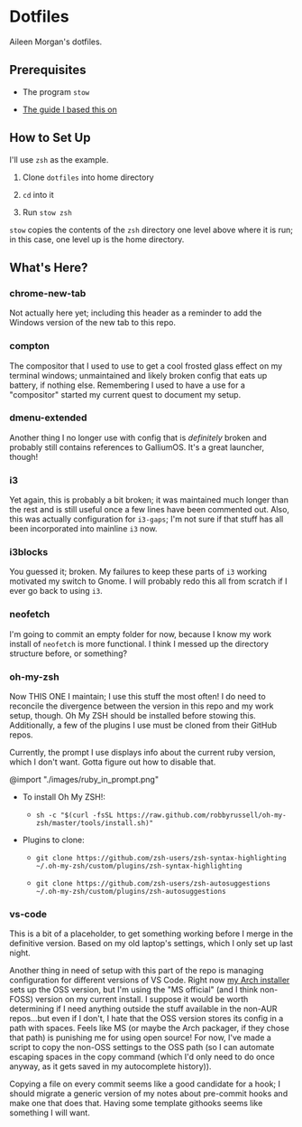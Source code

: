 # Dotfiles

Aileen Morgan's dotfiles.

## Prerequisites

- The program `stow`

- [The guide I based this on](https://alexpearce.me/2016/02/managing-dotfiles-with-stow/)

## How to Set Up

I'll use `zsh` as the example.

1. Clone `dotfiles` into home directory

2. `cd` into it

3. Run `stow zsh`

`stow` copies the contents of the `zsh` directory one level above where it is run; in this case, one level up is the home directory.

## What's Here?

### chrome-new-tab

Not actually here yet; including this header as a reminder to add the Windows version of the new tab to this repo.

### compton

The compositor that I used to use to get a cool frosted glass effect on my terminal windows; unmaintained and likely broken config that eats up battery, if nothing else. Remembering I used to have a use for a "compositor" started my current quest to document my setup.

### dmenu-extended

Another thing I no longer use with config that is *definitely* broken and probably still contains references to GalliumOS. It's a great launcher, though!

### i3

Yet again, this is probably a bit broken; it was maintained much longer than the rest and is still useful once a few lines have been commented out. Also, this was actually configuration for `i3-gaps`; I'm not sure if that stuff has all been incorporated into mainline `i3` now.

### i3blocks

You guessed it; broken. My failures to keep these parts of `i3` working motivated my switch to Gnome. I will probably redo this all from scratch if I ever go back to using `i3`.

### neofetch

I'm going to commit an empty folder for now, because I know my work install of `neofetch` is more functional. I think I messed up the directory structure before, or something?

### oh-my-zsh

Now THIS ONE I maintain; I use this stuff the most often! I do need to reconcile the divergence between the version in this repo and my work setup, though. Oh My ZSH should be installed before stowing this. Additionally, a few of the plugins I use must be cloned from their GitHub repos.

Currently, the prompt I use displays info about the current ruby version, which I don't want. Gotta figure out how to disable that.

@import "./images/ruby_in_prompt.png"

- To install Oh My ZSH!:

  - `sh -c "$(curl -fsSL https://raw.github.com/robbyrussell/oh-my-zsh/master/tools/install.sh)"`

- Plugins to clone:

  - `git clone https://github.com/zsh-users/zsh-syntax-highlighting ~/.oh-my-zsh/custom/plugins/zsh-syntax-highlighting`

  - `git clone https://github.com/zsh-users/zsh-autosuggestions ~/.oh-my-zsh/custom/plugins/zsh-autosuggestions`

### vs-code

This is a bit of a placeholder, to get something working before I merge in the definitive version. Based on my old laptop's settings, which I only set up last night.

Another thing in need of setup with this part of the repo is managing configuration for different versions of VS Code. Right now [my Arch installer](https://github.com/amorgan101010/arch-setup) sets up the OSS version, but I'm using the "MS official" (and I think non-FOSS) version on my current install. I suppose it would be worth determining if I need anything outside the stuff available in the non-AUR repos...but even if I don't, I hate that the OSS version stores its config in a path with spaces. Feels like MS (or maybe the Arch packager, if they chose that path) is punishing me for using open source! For now, I've made a script to copy the non-OSS settings to the OSS path (so I can automate escaping spaces in the copy command (which I'd only need to do once anyway, as it gets saved in my autocomplete history)).

Copying a file on every commit seems like a good candidate for a hook; I should migrate a generic version of my notes about pre-commit hooks and make one that does that. Having some template githooks seems like something I will want.

